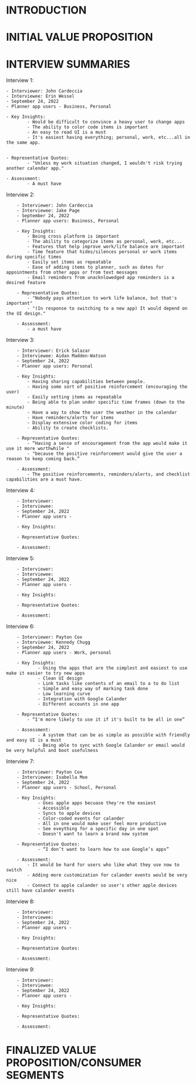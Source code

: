 INTRODUCTION
============



INITIAL VALUE PROPOSITION
=========================




INTERVIEW SUMMARIES
===================

Interview 1:

	- Interviewer: John Cardeccia
	- Interviewee: Erin Wessel
	- September 24, 2022
	- Planner app users - Business, Personal

	- Key Insights:
			- Would be difficult to convince a heavy user to change apps
			- The ability to color code items is important
			- An easy to read UI is a must
			- It's easiest having everything; personal, work, etc...all in the same app.


	- Representative Quotes:
			- "Unless my work situation changed, I wouldn't risk trying another calendar app."

	- Assessment:
			- A must have

Interview 2:

        - Interviewer: John Cardeccia
        - Interviewee: Jake Page
        - September 24, 2022
        - Planner app users: Business, Personal

        - Key Insights:
			- Being cross platform is important
			- The ability to categorize items as personal, work, etc...
			- Features that help improve work/life balance are important
			- Time feature that hides/silences personal or work items during specific times
			- Easily set items as repeatable
			- Ease of adding items to planner, such as dates for appointments from other apps or from text messages
			- Email reminders from unacknlowedged app reminders is a desired feature

        - Representative Quotes:
			- "Nobody pays attention to work life balance, but that's important"
			- "(In response to switching to a new app) It would depend on the UI design."

        - Assessment:
			- a must have 

Interview 3:

        - Interviewer: Erick Salazar
        - Interviewee: Aidan Madden-Watson
        - September 24, 2022
        - Planner app users: Personal 

        - Key Insights:
			- Having sharing capabilities between people.
			- Having some sort of positive reinforcement (encouraging the user)
			- Easily setting items as repeatable
			- Being able to plan under specific time frames (down to the minute)
			- Have a way to show the user the weather in the calendar
			- Have reminders/alerts for items
			- Display extensive color coding for items
			- Ability to create checklists.

        - Representative Quotes:
			- “Having a sense of encouragement from the app would make it use it more worthwhile "
			- "because the positive reinforcement would give the user a reason to keep coming back.”

        - Assessment:
			- The positive reinforcements, reminders/alerts, and checklist capabilities are a must have.

Interview 4:

        - Interviewer:
        - Interviewee:
        - September 24, 2022
        - Planner app users - 

        - Key Insights:

        - Representative Quotes:

        - Assessment:

Interview 5:

        - Interviewer:
        - Interviewee:
        - September 24, 2022
        - Planner app users - 

        - Key Insights:

        - Representative Quotes:

        - Assessment:

Interview 6:

        - Interviewer: Payton Cox
        - Interviewee: Kennedy Chugg
        - September 24, 2022
        - Planner app users - Work, personal

        - Key Insights:
        		- Using the apps that are the simplest and easiest to use make it easier to try new apps
        		- Clean UI design
        		- Link tasks like contents of an email to a to do list
        		- Simple and easy way of marking task done
        		- Low learning curve
        		- Integration with Google Calander
        		- Different accounts in one app

        - Representative Quotes:
			- “I'm more likely to use it if it's built to be all in one”
			
        - Assessment:
        		- A system that can be as simple as possible with friendly and easy UI is a must
        		- Being able to sync with Google Calander or email would be very helpful and boot usefulness
        		

Interview 7:

        - Interviewer: Payton Cox
        - Interviewee: Isabella Moe
        - September 24, 2022
        - Planner app users - School, Personal

        - Key Insights: 
        		- Uses apple apps becuase they're the easiest
        		- Accessible
        		- Syncs to apple devices
        		- Color-coded events for calander
        		- All in one would make user feel more productive
        		- See eveything for a specific day in one spot
        		- Doesn't want to learn a brand new system

        - Representative Quotes:
        		- “I don’t want to learn how to use Google’s apps”

        - Assessment:
			- It would be hard for users who like what they use now to switch
			- Adding more customization for calander events would be very nice
			- Connect to apple calander so user's other apple devices still have calander events 
Interview 8:

        - Interviewer:
        - Interviewee:
        - September 24, 2022
        - Planner app users -

        - Key Insights:

        - Representative Quotes:

        - Assessment:

Interview 9:

        - Interviewer:
        - Interviewee:
        - September 24, 2022
        - Planner app users -

        - Key Insights:

        - Representative Quotes:

        - Assessment:

FINALIZED VALUE PROPOSITION/CONSUMER SEGMENTS
=============================================
